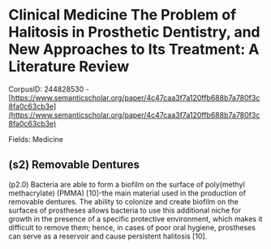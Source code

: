 # Clinical Medicine The Problem of Halitosis in Prosthetic Dentistry, and New Approaches to Its Treatment: A Literature Review

CorpusID: 244828530 - [https://www.semanticscholar.org/paper/4c47caa3f7a120ffb688b7a780f3c8fa0c63cb3e](https://www.semanticscholar.org/paper/4c47caa3f7a120ffb688b7a780f3c8fa0c63cb3e)

Fields: Medicine

## (s2) Removable Dentures
(p2.0) Bacteria are able to form a biofilm on the surface of poly(methyl methacrylate) (PMMA) [10]-the main material used in the production of removable dentures. The ability to colonize and create biofilm on the surfaces of prostheses allows bacteria to use this additional niche for growth in the presence of a specific protective environment, which makes it difficult to remove them; hence, in cases of poor oral hygiene, prostheses can serve as a reservoir and cause persistent halitosis [10].

